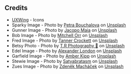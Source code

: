 ## Credits

* [UXWing](https://uxwing.com/) - Icons
* Sparky Image - Photo by <a href="https://unsplash.com/@buchynka?utm_content=creditCopyText&utm_medium=referral&utm_source=unsplash">Petra Bouchalova</a> on <a href="https://unsplash.com/photos/white-and-brown-short-coated-dog-biting-red-plastic-toy-on-green-grass-during-daytime-GAJHxMw22Eg?utm_content=creditCopyText&utm_medium=referral&utm_source=unsplash">Unsplash</a>
* Gunner Image - Photo by <a href="https://unsplash.com/@ja_ma?utm_content=creditCopyText&utm_medium=referral&utm_source=unsplash">Jacopo Maia</a> on <a href="https://unsplash.com/photos/a-brown-and-white-dog-laying-on-top-of-a-bed-e6iItKz6dJ4?utm_content=creditCopyText&utm_medium=referral&utm_source=unsplash">Unsplash</a>
* Bob Image - Photo by <a href="https://unsplash.com/@mitchorr?utm_content=creditCopyText&utm_medium=referral&utm_source=unsplash">Mitchell Orr</a> on <a href="https://unsplash.com/photos/short-coated-brown-and-white-dog-lying-on-grass-UTLouG6wK4Y?utm_content=creditCopyText&utm_medium=referral&utm_source=unsplash">Unsplash</a>
* Fred Image - Photo by <a href="https://unsplash.com/@tcrock18?utm_content=creditCopyText&utm_medium=referral&utm_source=unsplash">Tanner Crockett</a> on <a href="https://unsplash.com/photos/black-and-white-border-collie-puppy-sitting-on-green-grass-field-during-daytime-vd-GOOAbsP0?utm_content=creditCopyText&utm_medium=referral&utm_source=unsplash">Unsplash</a>
* Betsy Photo - Photo by <a href="https://unsplash.com/@_redo_?utm_content=creditCopyText&utm_medium=referral&utm_source=unsplash">T.R Photography 📸</a> on <a href="https://unsplash.com/photos/long-coated-white-and-brown-puppy-TzjMd7i5WQI?utm_content=creditCopyText&utm_medium=referral&utm_source=unsplash">Unsplash</a>
* Edel Image - Photo by <a href="https://unsplash.com/@alxndr_london?utm_content=creditCopyText&utm_medium=referral&utm_source=unsplash">Alexander London</a> on <a href="https://unsplash.com/photos/brown-tabby-cat-on-white-stairs-mJaD10XeD7w?utm_content=creditCopyText&utm_medium=referral&utm_source=unsplash">Unsplash</a>
* Garfield Image - Photo by <a href="https://unsplash.com/@sadmax?utm_content=creditCopyText&utm_medium=referral&utm_source=unsplash">Amber Kipp</a> on <a href="https://unsplash.com/photos/selective-focus-photography-of-orange-and-white-cat-on-brown-table-75715CVEJhI?utm_content=creditCopyText&utm_medium=referral&utm_source=unsplash">Unsplash</a>
* Stewie Image - Photo by <a href="https://unsplash.com/@smpicturez?utm_content=creditCopyText&utm_medium=referral&utm_source=unsplash">Satyabratasm</a> on <a href="https://unsplash.com/photos/white-rabbit-on-green-grass-u_kMWN-BWyU?utm_content=creditCopyText&utm_medium=referral&utm_source=unsplash">Unsplash</a>
* Zues Image - Photo by <a href="https://unsplash.com/@zmachacek?utm_content=creditCopyText&utm_medium=referral&utm_source=unsplash">Zdeněk Macháček</a> on <a href="https://unsplash.com/photos/green-and-yellow-small-beaked-bird-on-twig-OlKkCmToXEs?utm_content=creditCopyText&utm_medium=referral&utm_source=unsplash">Unsplash</a>
     
  